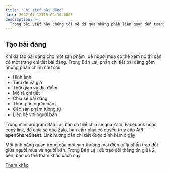 ```yaml
---
title: 'Chi tiết bài đăng'
date: 2022-07-12T15:04:10.000Z
description: >-
  Trong bài viết này chúng tôi sẽ đi qua những phần liên quan đến trang chi tiết bài đăng. Đây là phần khá quan trọng vì ắt hẳn trong một ứng dụng nào cũng có những phần sau.
---
```


## Tạo bài đăng
Khi đã tạo bài đăng cho một sản phẩm, để người mua có thể xem nó thì cần có một trang chi tiết bài đăng. Trong Bán Lại, phần chi tiết bài đăng gồm những phần chính như sau

- Hình ảnh
- Tiêu đề và giá
- Thời gian và địa điểm
- Mô tả chi tiết
- Chia sẻ bài đăng
- Thông tin người bán
- Các sản phẩm tương tự
- Liên hệ với người bán

Trong mini program Bán Lại, bạn có thể chia sẻ qua Zalo, Facebook hoặc copy link, để chia sẻ qua Zalo, bạn cần phải có quyền truy cập API **openShareSheet**. Link hướng dẫn chi tiết được đính kèm ở [đây](https://mini.zalo.me/docs/api/openShareSheet/)

Một tính năng quan trọng của một sàn thương mại điện tử là phần trao đổi giữa người mua và người bán. Trong Bán Lại, để trao đổi thông tin giữa 2 bên, bạn có thể tham khảo cách này

[Tham khảo](https://harmless-impatiens-74a.notion.site/Chi-ti-t-b-i-ng-eeac97f480e74b5aba31d5e9325ca286)